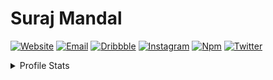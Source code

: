 # Suraj Mandal

[![Website](https://img.shields.io/badge/website-01295c?style=for-the-badge&logo=About.me&logoColor=white)](https://surajmandal.in)
[![Email](https://img.shields.io/badge/email-2d1f3c?style=for-the-badge&logo=About.me&logoColor=white)](https://surajmandalcell@gmail.com)
[![Dribbble](https://img.shields.io/badge/Dribbble-EA4C89?style=for-the-badge&logo=dribbble&logoColor=white)](https://dribbble.com/surajmandalcell)
[![Instagram](	https://img.shields.io/badge/Instagram-E4405F?style=for-the-badge&logo=instagram&logoColor=white)](https://www.instagram.com/surajmandalcell/)
[![Npm](https://img.shields.io/badge/npm-CB3837?style=for-the-badge&logo=npm&logoColor=white)](https://www.npmjs.com/~surajmandalcell)
[![Twitter](https://img.shields.io/badge/Twitter-1DA1F2?style=for-the-badge&logo=twitter&logoColor=white)](https://twitter.com/surajmandalcell)
 
<!--  <details markdown="1" close>
  <summary>Recent Projects</summary>
  <p align="left">
   <img src="https://github-readme-stats.vercel.app/api/pin/?theme=react&bg_color=1F222E&title_color=F85D7F&show_icons=false&hide_border=true&username=surajmandalcell&repo=vscode-uncanny" width="278">
   <img src="https://github-readme-stats.vercel.app/api/pin/?theme=dark&hide_border=true&username=surajmandalcell&repo=cloud-cache" width="278">
   <img src="https://github-readme-stats.vercel.app/api/pin/?theme=dark&hide_border=true&username=surajmandalcell&repo=nup" width="278">
   <img src="https://github-readme-stats.vercel.app/api/pin/?theme=dark&hide_border=true&username=surajmandalcell&repo=vscode-remix" width="278">
  </p>
 </details> -->

<details close>
  <summary>Profile Stats</summary>
  <p align="left">
   <picture>
      <source media="(prefers-color-scheme: dark)" srcset="https://storage.googleapis.com/suraj-personal.appspot.com/gh/stats-image.svg" />
      <source media="(prefers-color-scheme: light)" srcset="https://storage.googleapis.com/suraj-personal.appspot.com/gh/stats-image-light.svg" />
      <img alt="github-stats" src="https://storage.googleapis.com/suraj-personal.appspot.com/gh/stats-image.svg" width="45%" />
    </picture>
   
   <picture>
      <source media="(prefers-color-scheme: dark)" srcset="https://storage.googleapis.com/suraj-personal.appspot.com/gh/streak-image.svg" />
      <source media="(prefers-color-scheme: light)" srcset="https://storage.googleapis.com/suraj-personal.appspot.com/gh/streak-image-light.svg" />
      <img alt="github-streak" src="https://storage.googleapis.com/suraj-personal.appspot.com/gh/streak-image.svg" width="49.5%" />
    </picture>
  </p>
<!--   <picture>
      <source media="(prefers-color-scheme: dark)" srcset="dist/github-snake.svg?color_snake=#4489ec&color_dots=#2d333b,#14482e,#067238,#2dab47,#38d353" />
      <source media="(prefers-color-scheme: light)" srcset="dist/github-snake.svg" />
      <img alt="github-snake" src="dist/github-snake.svg" />
    </picture> -->
</details>
